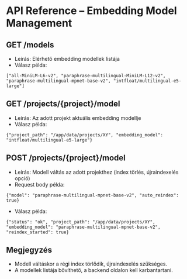 # API Reference – Embedding Model Management

## GET /models
- Leírás: Elérhető embedding modellek listája
- Válasz példa:
```
["all-MiniLM-L6-v2", "paraphrase-multilingual-MiniLM-L12-v2", "paraphrase-multilingual-mpnet-base-v2", "intfloat/multilingual-e5-large"]
```

## GET /projects/{project}/model
- Leírás: Az adott projekt aktuális embedding modellje
- Válasz példa:
```
{"project_path": "/app/data/projects/XY", "embedding_model": "intfloat/multilingual-e5-large"}
```

## POST /projects/{project}/model
- Leírás: Modell váltás az adott projekthez (index törlés, újraindexelés opció)
- Request body példa:
```
{"model": "paraphrase-multilingual-mpnet-base-v2", "auto_reindex": true}
```
- Válasz példa:
```
{"status": "ok", "project_path": "/app/data/projects/XY", "embedding_model": "paraphrase-multilingual-mpnet-base-v2", "reindex_started": true}
```

## Megjegyzés
- Modell váltáskor a régi index törlődik, újraindexelés szükséges.
- A modellek listája bővíthető, a backend oldalon kell karbantartani.
